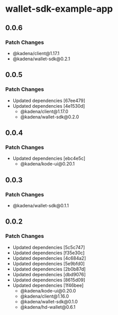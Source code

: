 # wallet-sdk-example-app

## 0.0.6

### Patch Changes

- @kadena/client\@1.17.1
- @kadena/wallet-sdk\@0.2.1

## 0.0.5

### Patch Changes

- Updated dependencies \[67ee479]
- Updated dependencies \[4e1530d]
  - @kadena/client\@1.17.0
  - @kadena/wallet-sdk\@0.2.0

## 0.0.4

### Patch Changes

- Updated dependencies \[ebc4e5c]
  - @kadena/kode-ui\@0.20.1

## 0.0.3

### Patch Changes

- @kadena/wallet-sdk\@0.1.1

## 0.0.2

### Patch Changes

- Updated dependencies \[5c5c747]
- Updated dependencies \[f35e30c]
- Updated dependencies \[4c684a2]
- Updated dependencies \[5e9bfd0]
- Updated dependencies \[2b0b87d]
- Updated dependencies \[dbd9076]
- Updated dependencies \[8615d09]
- Updated dependencies \[1f46bee]
  - @kadena/kode-ui\@0.20.0
  - @kadena/client\@1.16.0
  - @kadena/wallet-sdk\@0.1.0
  - @kadena/hd-wallet\@0.6.1
